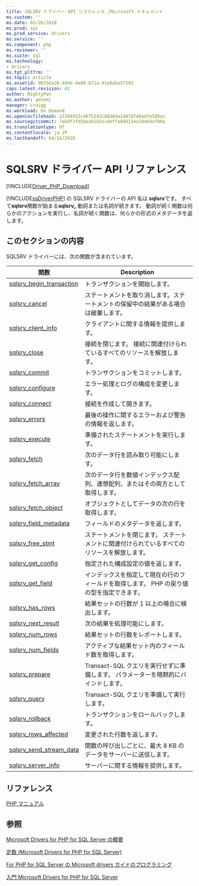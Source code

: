 ```yaml
---
title: SQLSRV ドライバー API リファレンス |Microsoft ドキュメント
ms.custom: ''
ms.date: 03/26/2018
ms.prod: sql
ms.prod_service: drivers
ms.service: ''
ms.component: php
ms.reviewer: ''
ms.suite: sql
ms.technology:
- drivers
ms.tgt_pltfrm: ''
ms.topic: article
ms.assetid: 0b55da26-ddeb-4e89-872a-91e0aba57103
caps.latest.revision: 42
author: MightyPen
ms.author: genemi
manager: craigg
ms.workload: On Demand
ms.openlocfilehash: a3344453c4675242c68d69a14070f46ad7e586ac
ms.sourcegitcommit: 7a6df3fd5bea9282ecdeffa94d13ea1da6def80a
ms.translationtype: HT
ms.contentlocale: ja-JP
ms.lasthandoff: 04/16/2018
---
```

# <a name="sqlsrv-driver-api-reference"></a>SQLSRV ドライバー API リファレンス
[!INCLUDE[Driver_PHP_Download](../../includes/driver_php_download.md)]

[!INCLUDE[ssDriverPHP](../../includes/ssdriverphp_md.md)] の SQLSRV ドライバーの API 名は **sqlsrv**です。 すべて**sqlsrv**関数が始まる**sqlsrv_** 動詞または名詞が続きます。 動詞が続く関数は何らかのアクションを実行し、名詞が続く関数は、何らかの形式のメタデータを返します。  
  
## <a name="in-this-section"></a>このセクションの内容  
SQLSRV ドライバーには、次の関数が含まれています。  
  
|関数|Description|  
|------------|---------------|  
|[sqlsrv_begin_transaction](../../connect/php/sqlsrv-begin-transaction.md)|トランザクションを開始します。|  
|[sqlsrv_cancel](../../connect/php/sqlsrv-cancel.md)|ステートメントを取り消します。ステートメントの保留中の結果がある場合は破棄します。|  
|[sqlsrv_client_info](../../connect/php/sqlsrv-client-info.md)|クライアントに関する情報を提供します。|  
|[sqlsrv_close](../../connect/php/sqlsrv-close.md)|接続を閉じます。 接続に関連付けられているすべてのリソースを解放します。|  
|[sqlsrv_commit](../../connect/php/sqlsrv-commit.md)|トランザクションをコミットします。|  
|[sqlsrv_configure](../../connect/php/sqlsrv-configure.md)|エラー処理とログの構成を変更します。|  
|[sqlsrv_connect](../../connect/php/sqlsrv-connect.md)|接続を作成して開きます。|  
|[sqlsrv_errors](../../connect/php/sqlsrv-errors.md)|最後の操作に関するエラーおよび警告の情報を返します。|  
|[sqlsrv_execute](../../connect/php/sqlsrv-execute.md)|準備されたステートメントを実行します。|  
|[sqlsrv_fetch](../../connect/php/sqlsrv-fetch.md)|次のデータ行を読み取り可能にします。|  
|[sqlsrv_fetch_array](../../connect/php/sqlsrv-fetch-array.md)|次のデータ行を数値インデックス配列、連想配列、またはその両方として取得します。|  
|[sqlsrv_fetch_object](../../connect/php/sqlsrv-fetch-object.md)|オブジェクトとしてデータの次の行を取得します。|  
|[sqlsrv_field_metadata](../../connect/php/sqlsrv-field-metadata.md)|フィールドのメタデータを返します。|  
|[sqlsrv_free_stmt](../../connect/php/sqlsrv-free-stmt.md)|ステートメントを閉じます。 ステートメントに関連付けられているすべてのリソースを解放します。|  
|[sqlsrv_get_config](../../connect/php/sqlsrv-get-config.md)|指定された構成設定の値を返します。|  
|[sqlsrv_get_field](../../connect/php/sqlsrv-get-field.md)|インデックスを指定して現在の行のフィールドを取得します。 PHP の戻り値の型を指定できます。|  
|[sqlsrv_has_rows](../../connect/php/sqlsrv-has-rows.md)|結果セットの行数が 1 以上の場合に検出します。|  
|[sqlsrv_next_result](../../connect/php/sqlsrv-next-result.md)|次の結果を処理可能にします。|  
|[sqlsrv_num_rows](../../connect/php/sqlsrv-num-rows.md)|結果セットの行数をレポートします。|  
|[sqlsrv_num_fields](../../connect/php/sqlsrv-num-fields.md)|アクティブな結果セット内のフィールド数を取得します。|  
|[sqlsrv_prepare](../../connect/php/sqlsrv-prepare.md)|Transact-SQL クエリを実行せずに準備します。 パラメーターを暗黙的にバインドします。|  
|[sqlsrv_query](../../connect/php/sqlsrv-query.md)|Transact-SQL クエリを準備して実行します。|  
|[sqlsrv_rollback](../../connect/php/sqlsrv-rollback.md)|トランザクションをロールバックします。|  
|[sqlsrv_rows_affected](../../connect/php/sqlsrv-rows-affected.md)|変更された行数を返します。|  
|[sqlsrv_send_stream_data](../../connect/php/sqlsrv-send-stream-data.md)|関数の呼び出しごとに、最大 8 KB のデータをサーバーに送信します。|  
|[sqlsrv_server_info](../../connect/php/sqlsrv-server-info.md)|サーバーに関する情報を提供します。|  
  
## <a name="reference"></a>リファレンス  
[PHP マニュアル](http://php.net/manual)  
  
## <a name="see-also"></a>参照  
[Microsoft Drivers for PHP for SQL Server の概要](../../connect/php/overview-of-the-php-sql-driver.md)

[定数 &#40;Microsoft Drivers for PHP for SQL Server&#41;](../../connect/php/constants-microsoft-drivers-for-php-for-sql-server.md)

[For PHP for SQL Server の Microsoft drivers ガイドのプログラミング](../../connect/php/programming-guide-for-php-sql-driver.md)

[入門 Microsoft Drivers for PHP for SQL Server](../../connect/php/getting-started-with-the-php-sql-driver.md)
  
